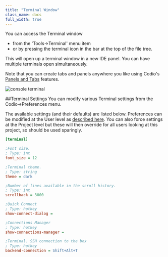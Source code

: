 ```yaml
---
title: "Terminal Window"
class_name: docs
full_width: true
---
```


You can access the Terminal window 

- from the 'Tools->Terminal' menu item
- or by pressing the terminal icon in the bar at the top of the file tree. 

This will open up a terminal window in a new IDE panel. You can have multiple terminals open simultaneously.

Note that you can create tabs and panels anywhere you like using Codio's [Panels and Tabs](/docs/ide/panels/) features.

![console terminal](/img/docs/terminal.png)

##Terminal Settings
You can modify various Terminal settings from the Codio->Preferences menu.

The available settings (and their defaults) are listed below. Preferences can be modified at the User level as [described here](/docs/ide/customization/codio-prefs). You can also force settings at the Project level but these will then override for all users looking at this project, so should be used sparingly.

```ini
[terminal]

;Font size.
; Type: int 
font_size = 12

;Terminal theme.
; Type: string 
theme = dark

;Number of lines available in the scroll history.
; Type: int 
scrollback = 3000

;Quick Connect
; Type: hotkey 
show-connect-dialog = 

;Connections Manager
; Type: hotkey 
show-connections-manager = 

;Terminal. SSH connection to the box
; Type: hotkey 
backend-connection = Shift+Alt+T
```
